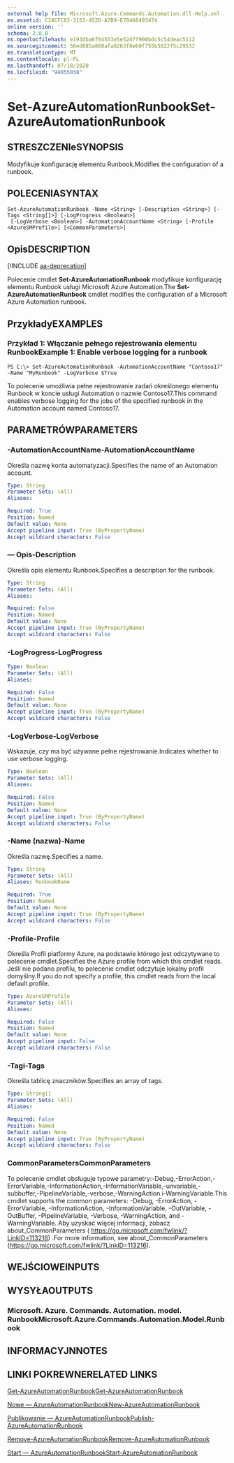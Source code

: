 ```yaml
---
external help file: Microsoft.Azure.Commands.Automation.dll-Help.xml
ms.assetid: C24CFC83-3151-452D-A7B9-E78466493474
online version: ''
schema: 2.0.0
ms.openlocfilehash: e193dba6f64553e5e52d7f900bdc5c54deac5112
ms.sourcegitcommit: 56ed085a868afa8263f8eb0f755b5822f5c29532
ms.translationtype: MT
ms.contentlocale: pl-PL
ms.lasthandoff: 07/18/2020
ms.locfileid: "94055038"
---
```

# <span data-ttu-id="08191-101">Set-AzureAutomationRunbook</span><span class="sxs-lookup"><span data-stu-id="08191-101">Set-AzureAutomationRunbook</span></span>

## <span data-ttu-id="08191-102">STRESZCZENIe</span><span class="sxs-lookup"><span data-stu-id="08191-102">SYNOPSIS</span></span>

<span data-ttu-id="08191-103">Modyfikuje konfigurację elementu Runbook.</span><span class="sxs-lookup"><span data-stu-id="08191-103">Modifies the configuration of a runbook.</span></span>

## <span data-ttu-id="08191-104">POLECENIA</span><span class="sxs-lookup"><span data-stu-id="08191-104">SYNTAX</span></span>

```
Set-AzureAutomationRunbook -Name <String> [-Description <String>] [-Tags <String[]>] [-LogProgress <Boolean>]
 [-LogVerbose <Boolean>] -AutomationAccountName <String> [-Profile <AzureSMProfile>] [<CommonParameters>]
```

## <span data-ttu-id="08191-105">Opis</span><span class="sxs-lookup"><span data-stu-id="08191-105">DESCRIPTION</span></span>

[!INCLUDE [aa-deprecation](../include/aa-deprecation.md)]

<span data-ttu-id="08191-106">Polecenie cmdlet **Set-AzureAutomationRunbook** modyfikuje konfigurację elementu Runbook usługi Microsoft Azure Automation.</span><span class="sxs-lookup"><span data-stu-id="08191-106">The **Set-AzureAutomationRunbook** cmdlet modifies the configuration of a Microsoft Azure Automation runbook.</span></span>

## <span data-ttu-id="08191-107">Przykłady</span><span class="sxs-lookup"><span data-stu-id="08191-107">EXAMPLES</span></span>

### <span data-ttu-id="08191-108">Przykład 1: Włączanie pełnego rejestrowania elementu Runbook</span><span class="sxs-lookup"><span data-stu-id="08191-108">Example 1: Enable verbose logging for a runbook</span></span>
```
PS C:\> Set-AzureAutomationRunbook -AutomationAccountName "Contoso17" -Name "MyRunbook" -LogVerbose $True
```

<span data-ttu-id="08191-109">To polecenie umożliwia pełne rejestrowanie zadań określonego elementu Runbook w koncie usługi Automation o nazwie Contoso17.</span><span class="sxs-lookup"><span data-stu-id="08191-109">This command enables verbose logging for the jobs of the specified runbook in the Automation account named Contoso17.</span></span>

## <span data-ttu-id="08191-110">PARAMETRÓW</span><span class="sxs-lookup"><span data-stu-id="08191-110">PARAMETERS</span></span>

### <span data-ttu-id="08191-111">-AutomationAccountName</span><span class="sxs-lookup"><span data-stu-id="08191-111">-AutomationAccountName</span></span>
<span data-ttu-id="08191-112">Określa nazwę konta automatyzacji.</span><span class="sxs-lookup"><span data-stu-id="08191-112">Specifies the name of an Automation account.</span></span>

```yaml
Type: String
Parameter Sets: (All)
Aliases: 

Required: True
Position: Named
Default value: None
Accept pipeline input: True (ByPropertyName)
Accept wildcard characters: False
```

### <span data-ttu-id="08191-113">— Opis</span><span class="sxs-lookup"><span data-stu-id="08191-113">-Description</span></span>
<span data-ttu-id="08191-114">Określa opis elementu Runbook.</span><span class="sxs-lookup"><span data-stu-id="08191-114">Specifies a description for the runbook.</span></span>

```yaml
Type: String
Parameter Sets: (All)
Aliases: 

Required: False
Position: Named
Default value: None
Accept pipeline input: True (ByPropertyName)
Accept wildcard characters: False
```

### <span data-ttu-id="08191-115">-LogProgress</span><span class="sxs-lookup"><span data-stu-id="08191-115">-LogProgress</span></span>
```yaml
Type: Boolean
Parameter Sets: (All)
Aliases: 

Required: False
Position: Named
Default value: None
Accept pipeline input: True (ByPropertyName)
Accept wildcard characters: False
```

### <span data-ttu-id="08191-116">-LogVerbose</span><span class="sxs-lookup"><span data-stu-id="08191-116">-LogVerbose</span></span>
<span data-ttu-id="08191-117">Wskazuje, czy ma być używane pełne rejestrowanie.</span><span class="sxs-lookup"><span data-stu-id="08191-117">Indicates whether to use verbose logging.</span></span>

```yaml
Type: Boolean
Parameter Sets: (All)
Aliases: 

Required: False
Position: Named
Default value: None
Accept pipeline input: True (ByPropertyName)
Accept wildcard characters: False
```

### <span data-ttu-id="08191-118">-Name (nazwa)</span><span class="sxs-lookup"><span data-stu-id="08191-118">-Name</span></span>
<span data-ttu-id="08191-119">Określa nazwę.</span><span class="sxs-lookup"><span data-stu-id="08191-119">Specifies a name.</span></span>

```yaml
Type: String
Parameter Sets: (All)
Aliases: RunbookName

Required: True
Position: Named
Default value: None
Accept pipeline input: True (ByPropertyName)
Accept wildcard characters: False
```

### <span data-ttu-id="08191-120">-Profile</span><span class="sxs-lookup"><span data-stu-id="08191-120">-Profile</span></span>
<span data-ttu-id="08191-121">Określa Profil platformy Azure, na podstawie którego jest odczytywane to polecenie cmdlet.</span><span class="sxs-lookup"><span data-stu-id="08191-121">Specifies the Azure profile from which this cmdlet reads.</span></span>
<span data-ttu-id="08191-122">Jeśli nie podano profilu, to polecenie cmdlet odczytuje lokalny profil domyślny.</span><span class="sxs-lookup"><span data-stu-id="08191-122">If you do not specify a profile, this cmdlet reads from the local default profile.</span></span>

```yaml
Type: AzureSMProfile
Parameter Sets: (All)
Aliases: 

Required: False
Position: Named
Default value: None
Accept pipeline input: False
Accept wildcard characters: False
```

### <span data-ttu-id="08191-123">-Tagi</span><span class="sxs-lookup"><span data-stu-id="08191-123">-Tags</span></span>
<span data-ttu-id="08191-124">Określa tablicę znaczników.</span><span class="sxs-lookup"><span data-stu-id="08191-124">Specifies an array of tags.</span></span>

```yaml
Type: String[]
Parameter Sets: (All)
Aliases: 

Required: False
Position: Named
Default value: None
Accept pipeline input: True (ByPropertyName)
Accept wildcard characters: False
```

### <span data-ttu-id="08191-125">CommonParameters</span><span class="sxs-lookup"><span data-stu-id="08191-125">CommonParameters</span></span>
<span data-ttu-id="08191-126">To polecenie cmdlet obsługuje typowe parametry:-Debug,-ErrorAction,-ErrorVariable,-InformationAction,-InformationVariable,-unvariable,-subbuffer,-PipelineVariable,-verbose,-WarningAction i-WarningVariable.</span><span class="sxs-lookup"><span data-stu-id="08191-126">This cmdlet supports the common parameters: -Debug, -ErrorAction, -ErrorVariable, -InformationAction, -InformationVariable, -OutVariable, -OutBuffer, -PipelineVariable, -Verbose, -WarningAction, and -WarningVariable.</span></span> <span data-ttu-id="08191-127">Aby uzyskać więcej informacji, zobacz about_CommonParameters ( https://go.microsoft.com/fwlink/?LinkID=113216) .</span><span class="sxs-lookup"><span data-stu-id="08191-127">For more information, see about_CommonParameters (https://go.microsoft.com/fwlink/?LinkID=113216).</span></span>

## <span data-ttu-id="08191-128">WEJŚCIOWE</span><span class="sxs-lookup"><span data-stu-id="08191-128">INPUTS</span></span>

## <span data-ttu-id="08191-129">WYSYŁA</span><span class="sxs-lookup"><span data-stu-id="08191-129">OUTPUTS</span></span>

### <span data-ttu-id="08191-130">Microsoft. Azure. Commands. Automation. model. Runbook</span><span class="sxs-lookup"><span data-stu-id="08191-130">Microsoft.Azure.Commands.Automation.Model.Runbook</span></span>

## <span data-ttu-id="08191-131">INFORMACYJN</span><span class="sxs-lookup"><span data-stu-id="08191-131">NOTES</span></span>

## <span data-ttu-id="08191-132">LINKI POKREWNE</span><span class="sxs-lookup"><span data-stu-id="08191-132">RELATED LINKS</span></span>

[<span data-ttu-id="08191-133">Get-AzureAutomationRunbook</span><span class="sxs-lookup"><span data-stu-id="08191-133">Get-AzureAutomationRunbook</span></span>](./Get-AzureAutomationRunbook.md)

[<span data-ttu-id="08191-134">Nowe — AzureAutomationRunbook</span><span class="sxs-lookup"><span data-stu-id="08191-134">New-AzureAutomationRunbook</span></span>](./New-AzureAutomationRunbook.md)

[<span data-ttu-id="08191-135">Publikowanie — AzureAutomationRunbook</span><span class="sxs-lookup"><span data-stu-id="08191-135">Publish-AzureAutomationRunbook</span></span>](./Publish-AzureAutomationRunbook.md)

[<span data-ttu-id="08191-136">Remove-AzureAutomationRunbook</span><span class="sxs-lookup"><span data-stu-id="08191-136">Remove-AzureAutomationRunbook</span></span>](./Remove-AzureAutomationRunbook.md)

[<span data-ttu-id="08191-137">Start — AzureAutomationRunbook</span><span class="sxs-lookup"><span data-stu-id="08191-137">Start-AzureAutomationRunbook</span></span>](./Start-AzureAutomationRunbook.md)


